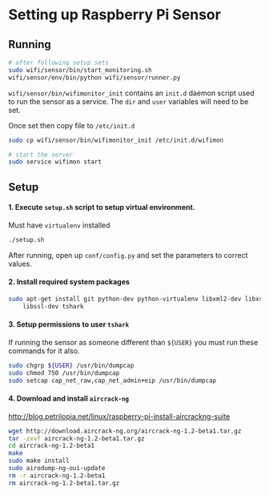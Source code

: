 Setting up Raspberry Pi Sensor
==========

## Running

```bash
# after following setup sets
sudo wifi/sensor/bin/start_monitoring.sh
wifi/sensor/env/bin/python wifi/sensor/runner.py
```
`wifi/sensor/bin/wifimonitor_init` contains an `init.d`
daemon script used to run the sensor as a service.
The `dir` and `user` variables will need to be set.

Once set then copy file to `/etc/init.d`
```bash
sudo cp wifi/sensor/bin/wifimonitor_init /etc/init.d/wifimon

# start the server
sudo service wifimon start
```

## Setup

#### 1. Execute `setup.sh` script to setup virtual environment.
Must have `virtualenv` installed
```bash
./setup.sh
```
After running, open up `conf/config.py` and set the parameters to correct values.

#### 2. Install required system packages
```bash
sudo apt-get install git python-dev python-virtualenv libxml2-dev libxslt-dev \
    libssl-dev tshark
```

#### 3. Setup permissions to user `tshark`
If running the sensor as someone different than `${USER}` you must run these
commands for it also.
```bash
sudo chgrp ${USER} /usr/bin/dumpcap
sudo chmod 750 /usr/bin/dumpcap
sudo setcap cap_net_raw,cap_net_admin+eip /usr/bin/dumpcap
```

#### 4. Download and install `aircrack-ng`
http://blog.petrilopia.net/linux/raspberry-pi-install-aircrackng-suite
```bash
wget http://download.aircrack-ng.org/aircrack-ng-1.2-beta1.tar.gz
tar -zxvf aircrack-ng-1.2-beta1.tar.gz
cd aircrack-ng-1.2-beta1
make
sudo make install
sudo airodump-ng-oui-update
rm -r aircrack-ng-1.2-beta1
rm aircrack-ng-1.2-beta1.tar.gz
```
